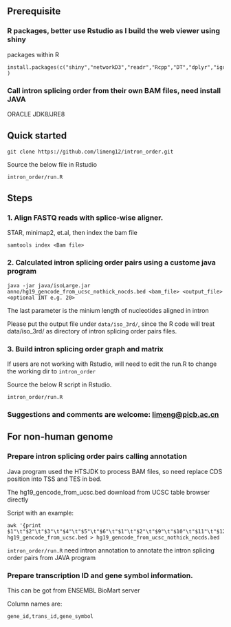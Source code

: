
## Prerequisite

### R packages, better use Rstudio as I build the web viewer using shiny

packages within R
```
install.packages(c("shiny","networkD3","readr","Rcpp","DT","dplyr","igraph","dbscan","stringr","gtools","tidygraph","ggraph") )
```


### Call intron splicing order from their own BAM files, need install JAVA
ORACLE JDK8/JRE8

## Quick started
```
git clone https://github.com/limeng12/intron_order.git
```
Source the below file in Rstudio
```
intron_order/run.R
```

## Steps

### 1. Align FASTQ reads with splice-wise aligner. 
STAR, minimap2, et.al, then index the bam file
```
samtools index <Bam file>
```

### 2. Calculated intron splicing order pairs using a custome java program
```
java -jar java/isoLarge.jar  anno/hg19_gencode_from_ucsc_nothick_nocds.bed <bam_file> <output_file> <optional INT e.g. 20>
```
The last parameter is the minium length of nucleotides aligned in intron

Please put the output file under `data/iso_3rd/`, since the R code will treat data/iso_3rd/ as directory of intron splicing order pairs files. 
### 3. Build intron splicing order graph and matrix
If users are not working with Rstudio, will need to edit the run.R to change the working dir to `intron_order`

Source the below R script in Rstudio.
```
intron_order/run.R
```
### Suggestions and comments are welcome:  limeng@picb.ac.cn



## For non-human genome

### Prepare intron splicing order pairs calling annotation

Java program used the HTSJDK to process BAM files, so need replace CDS position into TSS and TES in bed. 

The hg19_gencode_from_ucsc.bed download from UCSC table browser directly

Script with an example:
```
awk '{print $1"\t"$2"\t"$3"\t"$4"\t"$5"\t"$6"\t"$1"\t"$2"\t"$9"\t"$10"\t"$11"\t"$12}' hg19_gencode_from_ucsc.bed > hg19_gencode_from_ucsc_nothick_nocds.bed
```

`intron_order/run.R` need intron annotation to annotate the intron splicing order pairs from JAVA program


### Prepare transcription ID and gene symbol information.
This can be got from ENSEMBL BioMart server

Column names are:
```
gene_id,trans_id,gene_symbol
```
